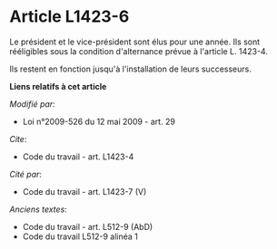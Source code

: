 # Article L1423-6

Le président et le vice-président sont élus pour une année. Ils sont rééligibles sous la condition d'alternance prévue à
l'article L. 1423-4. 

Ils restent en fonction jusqu'à l'installation de leurs successeurs.

**Liens relatifs à cet article**

_Modifié par_:

  - Loi n°2009-526 du 12 mai 2009 - art. 29

_Cite_:

  - Code du travail - art. L1423-4

_Cité par_:

  - Code du travail - art. L1423-7 (V)

_Anciens textes_:

  - Code du travail - art. L512-9 (AbD)
  - Code du travail L512-9 alinéa 1
